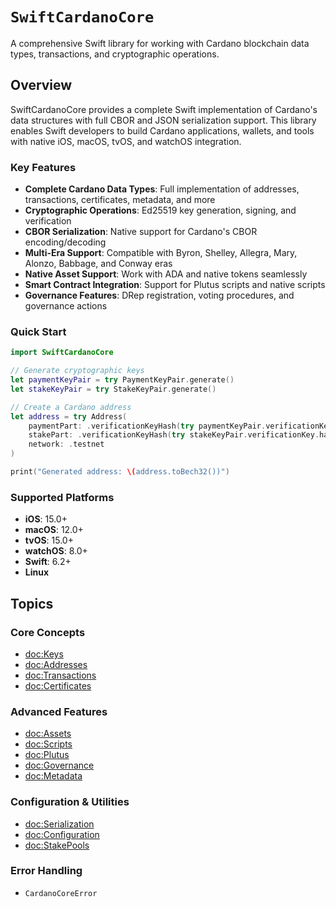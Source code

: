 # ``SwiftCardanoCore``

A comprehensive Swift library for working with Cardano blockchain data types, transactions, and cryptographic operations.

## Overview

SwiftCardanoCore provides a complete Swift implementation of Cardano's data structures with full CBOR and JSON serialization support. This library enables Swift developers to build Cardano applications, wallets, and tools with native iOS, macOS, tvOS, and watchOS integration.

### Key Features

- **Complete Cardano Data Types**: Full implementation of addresses, transactions, certificates, metadata, and more
- **Cryptographic Operations**: Ed25519 key generation, signing, and verification
- **CBOR Serialization**: Native support for Cardano's CBOR encoding/decoding
- **Multi-Era Support**: Compatible with Byron, Shelley, Allegra, Mary, Alonzo, Babbage, and Conway eras
- **Native Asset Support**: Work with ADA and native tokens seamlessly
- **Smart Contract Integration**: Support for Plutus scripts and native scripts
- **Governance Features**: DRep registration, voting procedures, and governance actions

### Quick Start

```swift
import SwiftCardanoCore

// Generate cryptographic keys
let paymentKeyPair = try PaymentKeyPair.generate()
let stakeKeyPair = try StakeKeyPair.generate()

// Create a Cardano address
let address = try Address(
    paymentPart: .verificationKeyHash(try paymentKeyPair.verificationKey.hash()),
    stakePart: .verificationKeyHash(try stakeKeyPair.verificationKey.hash()),
    network: .testnet
)

print("Generated address: \(address.toBech32())")
```

### Supported Platforms

- **iOS**: 15.0+
- **macOS**: 12.0+
- **tvOS**: 15.0+
- **watchOS**: 8.0+
- **Swift**: 6.2+
- **Linux**

## Topics

### Core Concepts

- <doc:Keys>
- <doc:Addresses>
- <doc:Transactions>
- <doc:Certificates>

### Advanced Features

- <doc:Assets>
- <doc:Scripts>
- <doc:Plutus>
- <doc:Governance>
- <doc:Metadata>

### Configuration & Utilities

- <doc:Serialization>
- <doc:Configuration>
- <doc:StakePools>

### Error Handling

- ``CardanoCoreError``
